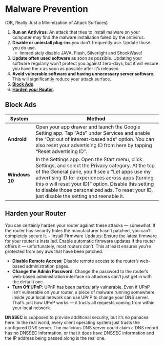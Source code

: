 # Malware Prevention
(OK, Really Just a Minimization of Attack Surfaces)

1. **Run an Antivirus**. An attack that tries to install malware on your computer may find the malware installation foiled by the antivirus.
2. **Disable or uninstall plug-ins** you don’t frequently use. Update those you do use.
    -	Immediately disable JAVA, Flash, Silverlight and ShockWave!
3. **Update often used software** as soon as possible. Updating your software regularly won’t protect you against zero-days, but it will ensure you have the x as soon as possible after it’s released.
4. **Avoid vulnerable software and  having unnecessary server software.** This will significantly reduce your attack surface.
5. [**Block Ads**](Block%20Ads).  
6. [**Harden your Router**](Harden%20your%20Router).  

## Block Ads
| System | Method |  
| --- | --- |
| **Android** |Open your app drawer and launch the Google Setting app. Tap “Ads” under Services and enable the “Opt out of interest-based ads” option. You can also reset your advertising ID from here by tapping “Reset advertising ID”. |  
| **Windows 10** |In the Settings app. Open the Start menu, click Settings, and select the Privacy category. At the top of the General pane, you’ll see a “Let apps use my advertising ID for experiences across apps (turning this o will reset your ID)” option. Disable this setting to disable those personalized ads. To reset your ID, just disable the setting and reenable it.|  

## Harden your Router
You can certainly harden your router against these attacks — somewhat. If the router has security holes the manufacturer hasn’t patched, you can’t completely secure it.
      - Install Firmware Updates: Ensure the latest firmware for your router is installed. Enable automatic firmware updates if the router offers it — unfortunately, most routers don’t. This at least ensures you’re protected from any aws that have been patched.
- **Disable Remote Access**: Disable remote access to the router’s web-based administration pages.
- **Change the Admin Password**: Change the password to the router’s web-based administration interface so attackers can’t just get in with the default one.
- **Turn Off UPnP**: UPnP has been particularly vulnerable. Even if UPnP isn’t vulnerable on your router, a piece of malware running somewhere inside your local network can use UPnP to change your DNS server. That’s just how UPnP works — it trusts all requests coming from within your local network.  

**DNSSEC** is supposed to provide additional security, but it’s no panacea here. In the real world, every client operating system just trusts the configured DNS server. The malicious DNS server could claim a DNS record has no DNSSEC information, or that it does have DNSSEC information and the IP address being passed along is the real one.
